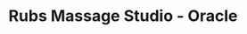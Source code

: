 ---
title: "Rubs Massage Studio - Oracle"
url: /tucson/rubs-massage-studio-oracle/
shop: Massage
---